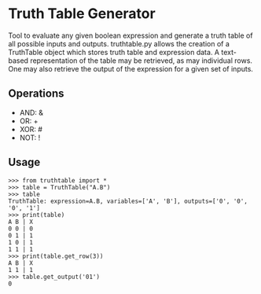 # Truth Table Generator

Tool to evaluate any given boolean expression and generate a truth table of all possible inputs and outputs. truthtable.py allows the creation of a TruthTable object which stores truth table and expression data. A text-based representation of the table may be retrieved, as may individual rows. One may also retrieve the output of the expression for a given set of inputs. 

## Operations
- AND: &
- OR: +
- XOR: #
- NOT: !

## Usage
```
>>> from truthtable import *
>>> table = TruthTable("A.B")
>>> table
TruthTable: expression=A.B, variables=['A', 'B'], outputs=['0', '0', '0', '1']
>>> print(table)
A B | X
0 0 | 0
0 1 | 1
1 0 | 1
1 1 | 1
>>> print(table.get_row(3))
A B | X
1 1 | 1
>>> table.get_output('01')
0
```
